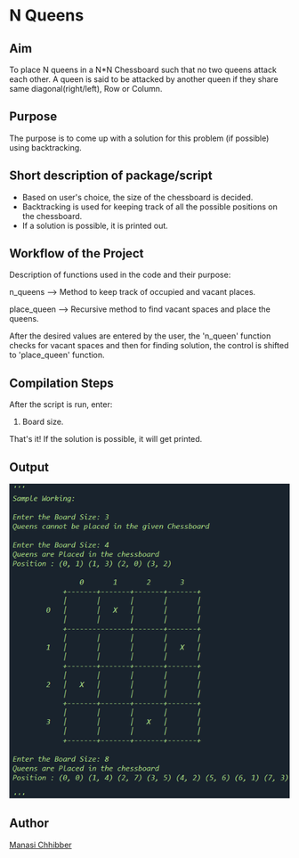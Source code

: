 # N Queens

## Aim

To place N queens in a N\*N Chessboard such that no two queens attack each other. A queen is said to be attacked by another queen if they share same diagonal(right/left), Row or Column.

## Purpose

The purpose is to come up with a solution for this problem (if possible) using backtracking.

## Short description of package/script

- Based on user's choice, the size of the chessboard is decided.
- Backtracking is used for keeping track of all the possible positions on the chessboard.
- If a solution is possible, it is printed out.

## Workflow of the Project

Description of functions used in the code and their purpose:

n_queens --> Method to keep track of occupied and vacant places.

place_queen --> Recursive method to find vacant spaces and place the queens.

After the desired values are entered by the user, the 'n_queen' function checks for vacant spaces and then for finding solution, the control is shifted to 'place_queen' function.

## Compilation Steps

After the script is run, enter:

1. Board size.

That's it! If the solution is possible, it will get printed.

## Output

<img src="../N Queens/Images/ss.png">

## Author

[Manasi Chhibber](https://github.com/Manasi2001)
